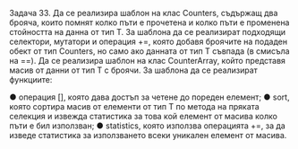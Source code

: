 Задача 33. Да се реализира шаблон на клас Counters<T>, съдържащ два брояча, които
помнят колко пъти е прочетена и колко пъти е променена стойността на данна от тип T. За
шаблона да се реализират подходящи селектори, мутатори и операция +=, която добавя
броячите на подаден обект от тип Counters<T>, но само ако данната от тип T съвпада (в
смисъла на ==). Да се реализира шаблон на клас CounterArray<T>, който представя
масив от данни от тип T с броячи. За шаблона да се реализират функциите:

● операция [], която дава достъп за четене до пореден елемент;
● sort, която сортира масив от елементи от тип T по метода на пряката селекция и
извежда статистика за това кой елемент от масива колко пъти е бил използван;
● statistics, която използва операцията +=, за да изведе статистика за
използването всеки уникален елемент от масива.
